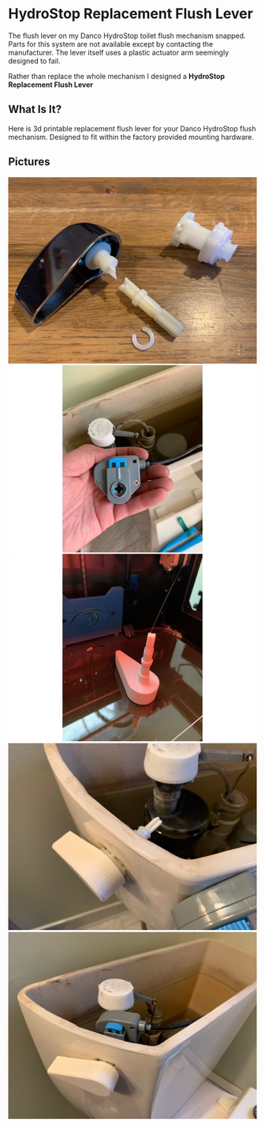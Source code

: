 # HydroStop Replacement Flush Lever

The flush lever on my Danco HydroStop toilet flush mechanism snapped. Parts for this system are not available except by contacting the manufacturer. The lever itself uses a plastic actuator arm seemingly designed to fail.

Rather than replace the whole mechanism I designed a **HydroStop Replacement Flush Lever**

## What Is It?

Here is 3d printable replacement flush lever for your Danco HydroStop flush mechanism. Designed to fit within the factory provided mounting hardware.

## Pictures

![The broken flush lever](photos/IMG_3384.jpg)
![The cable-operated flush mechanism](photos/IMG_3382.jpg)
![The replacement part on the printer](photos/IMG_3389.jpg)
![The new flush lever installed](photos/IMG_3395.jpg)
![The new flush lever connected](photos/IMG_3397.jpg)
